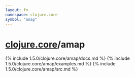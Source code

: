```yaml
---
layout: fn
namespace: clojure.core
symbol: "amap"
---
```


# [clojure.core](../)/amap

{% include 1.5.0/clojure.core/amap/docs.md %}
{% include 1.5.0/clojure.core/amap/examples.md %}
{% include 1.5.0/clojure.core/amap/src.md %}

